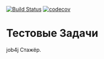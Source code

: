 [![Build Status](https://travis-ci.org/nvg7488/test-tasks.svg?branch=master)](https://travis-ci.org/nvg7488/test-tasks)
[![codecov](https://codecov.io/gh/nvg7488/test-tasks/branch/master/graph/badge.svg)](https://codecov.io/gh/nvg7488/test-tasks)

# Тестовые Задачи
job4j Стажёр.